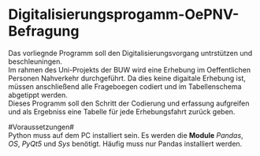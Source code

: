 # Digitalisierungsprogamm-OePNV-Befragung
 
Das vorliegnde Programm soll den Digitalisierungsvorgang untrstützen und beschleuningen. <br>
Im rahmen des Uni-Projekts der BUW wird eine Erhebung im Oeffentlichen Personen Nahverkehr durchgeführt. Da dies keine digaitale Erhebung ist, müssen anschließend alle Frageboegen codiert und im Tabellenschema abgetippt werden. <br>
Dieses Programm soll den Schritt der Codierung und erfassung aufgreifen und als Ergebniss eine Tabelle für jede Erhebungsfahrt zurück geben. 

#Voraussetzungen# <br>
Python muss auf dem PC installiert sein. Es werden die **Module** *Pandas*, *OS*, *PyQt5* und *Sys* benötigt. Häufig muss nur Pandas installiert werden.
